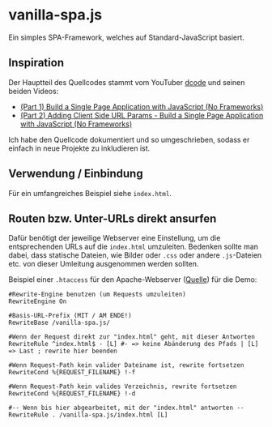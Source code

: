 # vanilla-spa.js

Ein simples SPA-Framework, welches auf Standard-JavaScript basiert.

## Inspiration

Der Hauptteil des Quellcodes stammt vom YouTuber [dcode](https://www.youtube.com/@dcode-software) und seinen beiden Videos:

* [(Part 1) Build a Single Page Application with JavaScript (No Frameworks)](https://www.youtube.com/watch?v=6BozpmSjk-Y)
* [(Part 2) Adding Client Side URL Params - Build a Single Page Application with JavaScript (No Frameworks)](https://www.youtube.com/watch?v=OstALBk-jTc)

Ich habe den Quellcode dokumentiert und so umgeschrieben, sodass er einfach in neue Projekte zu inkludieren ist.

## Verwendung / Einbindung

Für ein umfangreiches Beispiel siehe `index.html`.

## Routen bzw. Unter-URLs direkt ansurfen

Dafür benötigt der jeweilige Webserver eine Einstellung, um die entsprechenden URLs auf die `index.html` umzuleiten.
Bedenken sollte man dabei, dass statische Dateien, wie Bilder oder `.css` oder andere `.js`-Dateien etc. von dieser Umleitung
ausgenommen werden sollten.

Beispiel einer `.htaccess` für den Apache-Webserver ([Quelle](https://blog.pshrmn.com/single-page-applications-and-the-server/))
für die Demo:
```
#Rewrite-Engine benutzen (um Requests umzuleiten)
RewriteEngine On

#Basis-URL-Prefix (MIT / AM ENDE!)
RewriteBase /vanilla-spa.js/

#Wenn der Request direkt zur "index.html" geht, mit dieser Antworten
RewriteRule ^index.html$ - [L] #- => keine Abänderung des Pfads | [L] => Last ; rewrite hier beenden

#Wenn Request-Path kein valider Dateiname ist, rewrite fortsetzen
RewriteCond %{REQUEST_FILENAME} !-f

#Wenn Request-Path kein valides Verzeichnis, rewrite fortsetzen
RewriteCond %{REQUEST_FILENAME} !-d

#-- Wenn bis hier abgearbeitet, mit der "index.html" antworten --
RewriteRule . /vanilla-spa.js/index.html [L]
```
